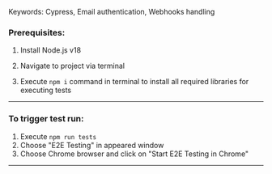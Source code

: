 Keywords: Cypress, Email authentication, Webhooks handling
### Prerequisites:
1.  Install Node.js v18

2.  Navigate to project via terminal

3.  Execute `npm i` command in terminal to install all required libraries for executing tests

---
### To trigger test run:
1. Execute `npm run tests` 
2. Choose "E2E Testing" in appeared window
3. Choose Chrome browser and click on "Start E2E Testing in Chrome"
---
